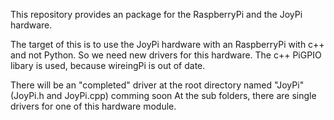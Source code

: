 This repository provides an package for the RaspberryPi and the JoyPi hardware.

The target of this is to use the JoyPi hardware with an RaspberryPi with c++ and not Python. So we need new drivers for this hardware.
The c++ PiGPIO libary is used, because wireingPi is out of date.

There will be an "completed" driver at the root directory named "JoyPi" (JoyPi.h and JoyPi.cpp) comming soon
At the sub folders, there are single drivers for one of this hardware module.
